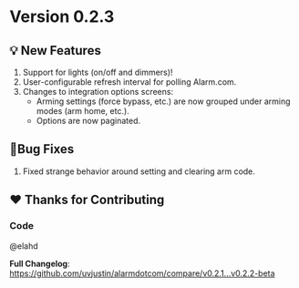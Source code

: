 # Version 0.2.3

## 💡 New Features

1. Support for lights (on/off and dimmers)!
2. User-configurable refresh interval for polling Alarm.com.
3. Changes to integration options screens:
   - Arming settings (force bypass, etc.) are now grouped under arming modes (arm home, etc.).
   - Options are now paginated.

## 🐛Bug Fixes

1. Fixed strange behavior around setting and clearing arm code.

## ❤️ Thanks for Contributing

### Code

@elahd

**Full Changelog**: https://github.com/uvjustin/alarmdotcom/compare/v0.2.1...v0.2.2-beta
